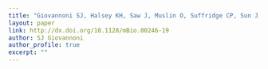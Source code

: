 ```yaml
---
title: "Giovannoni SJ, Halsey KH, Saw J, Muslin O, Suffridge CP, Sun J, Lee C-P, Moore ER, Temperton B, Noell SE. 2019. A Parasitic Arsenic Cycle That Shuttles Energy from Phytoplankton to Heterotrophic Bacterioplankton. mBio 10:e00246–19."
layout: paper
link: http://dx.doi.org/10.1128/mBio.00246-19
author: SJ Giovannoni
author_profile: true
excerpt: ""
---
```

